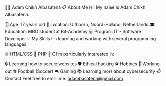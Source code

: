 👨‍💻 Adam Chikh Albasatena
📋 About Me
Hi! My name is Adam Chikh Albasatena.

🗓️ Age: 17 years old
🏡 Location: Uithoorn, Noord-Holland, Netherlands
🎓 Education: MBO student at Bit-Academy
💻 Program: IT - Software Developer
💡 My Skills
I’m learning and working with several programming languages:

🌐 HTML/CSS
🐘 PHP
🔣 C
I’m particularly interested in:

🔒 Learning how to secure websites
🛡️ Ethical hacking
⚽ Hobbies
💪 Working out
⚽ Football (Soccer)
🎮 Gaming
📚 Learning more about cybersecurity
📫 Contact
Feel free to email me: adambasatena@gmail.com
